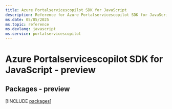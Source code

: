 ```yaml
---
title: Azure Portalservicescopilot SDK for JavaScript
description: Reference for Azure Portalservicescopilot SDK for JavaScript
ms.date: 05/05/2025
ms.topic: reference
ms.devlang: javascript
ms.service: portalservicescopilot
---
```

# Azure Portalservicescopilot SDK for JavaScript - preview
## Packages - preview
[!INCLUDE [packages](portalservicescopilot-index.md)]
